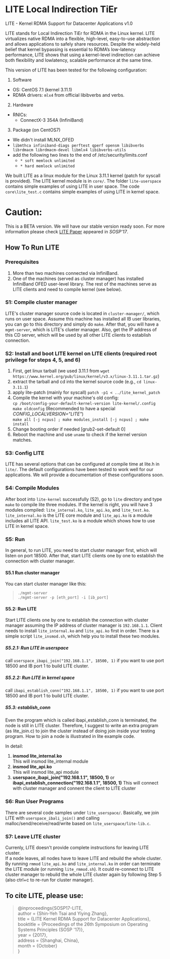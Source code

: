 LITE Local Indirection TiEr
====

LITE - Kernel RDMA Support for Datacenter Applications v1.0

LITE stands for Local Indirection TiEr for RDMA in the Linux kernel.
LITE virtualizes native RDMA into a flexible, high-level, easy-to-use abstraction and allows applications to safely share resources.
Despite the widely-held belief that kernel bypassing is essential to RDMA’s low-latency performance, LITE shows that using a kernel-level indirection can achieve both flexibility and lowlatency, scalable performance at the same time.

This version of LITE has been tested for the following configuration:

1. Software
  * OS: CentOS 7.1 (kernel 3.11.1)
  * RDMA drivers: `mlx4` from official libibverbs and verbs.
2. Hardware
  * RNICs:
    * ConnectX-3 354A (InfiniBand)
3. Package (on CentOS7)
  * We didn't install MLNX_OFED
  * `libmthca infiniband-diags perftest qperf opensm libibverbs librdmacm librdmacm-devel libmlx4 libibverbs-utils`
  * add the following two lines to the end of /etc/security/limits.conf
    * `* soft memlock unlimited`
    * `* hard memlock unlimited`

We built LITE as a linux module for the Linux 3.11.1 kernel (patch for syscall is provided).
The LITE kernel module is in `core/`. 
The folder `lite-userspace` contains simple examples of using LITE in user space.
The code `core\lite_test.c` contains simple examples of using LITE in kernel space.

# Caution:
This is a BETA version. We will have our stable version ready soon.
For more information please check [LITE Paper](https://dl.acm.org/citation.cfm?id=3132762) appeared in *SOSP'17*.

## How To Run LITE

### Prerequisites
1. More than two machines connected via InfiniBand.
2. One of the machines (served as cluster manager) has installed InfiniBand OFED user-level library. The rest of the machines serve as LITE clients and need to compile kernel (see below).

### S1: Compile cluster manager
LITE's cluster manager source code is located in `cluster-manager/`, which runs on user space. Assume this machine has installed all IB user libraries, you can go to this directory and simply do `make`. After that, you will have a `mgmt-server`, which is LITE's clueter manager. Also, get the IP address of this CD server, which will be used by all other LITE clients to establish connection.

### S2: Install and boot LITE kernel on LITE clients (required root privilege for steps 4, 5, and 6)
1. First, get linux tarball (we used 3.11.1 from `wget https://www.kernel.org/pub/linux/kernel/v3.x/linux-3.11.1.tar.gz`)
2. extract the tarball and cd into the kernel source code (e.g., `cd linux-3.11.1`)
3. apply lite-patch (mainly for syscall) `patch -p1 < ../lite_kernel_patch`
4. Compile the kernel with your machine's old config:                                                        
`cp /boot/config-your-default-kernel-version lite-kernel/.config`  
`make oldconfig` (Recommended to have a special _CONFIG_LOCALVERSION="LITE"_)  
`make all [-j ncpus] ; make modules_install [-j ncpus] ; make install`
5. Change booting order if needed [grub2-set-default 0]
6. Reboot the machine and use `uname` to check if the kernel version matches.
<!--
patch is generated by `diff -uNr linux-3.11.1 lite-kernel > lite_kernel_patch`
-->
### S3: Config LITE

LITE has several options that can be configured at compile time at lite.h in `lite/`. The default configurations have been tested to work well for our applications. We will provide a documentation of these configurations soon.

### S4: Compile Modules
After boot into `lite-kernel` successfully (S2), go to `lite` directory and type `make` to compile lite three modules. If the kernel is right, you will have 3 modules compiled: `lite_internal.ko`, `lite_api.ko`, and `lite_test.ko`. `lite_internal.ko` is the LITE core module and `lite_api.ko` is a module includes all LITE API. `lite_test.ko` is a module which shows how to use LITE in kernel space.

### S5: Run
In general, to run LITE, you need to start cluster manager first, which will listen on port 18500. After that, start LITE clients one by one to establish the connection with cluster manager.

#### S5.1 Run cluster manager
You can start cluster manager like this:  
> `./mgmt-server`  
> `./mgmt-server -p [eth_port] -i [ib_port]`  

#### S5.2: Run LITE
Start LITE clients one by one to establish the connection with cluster manager assuming the IP address of cluster manager is `192.168.1.1`. Client needs to install `lite_internal.ko` and `lite_api.ko` first in order. There is a simple script `lite_insmod.sh`, which help you to install these two modules.

##### S5.2.1: Run LITE in userspace
call `userspace_ibapi_join("192.168.1.1", 18500, 1)` if you want to use port 18500 and IB port 1 to build LITE cluster.

##### S5.2.2: Run LITE in kernel space
call `ibapi_establish_conn("192.168.1.1", 18500, 1)` if you want to use port 18500 and IB port 1 to build LITE cluster.

##### S5.3: establish_conn
Even the program which is called ibapi_establish_conn is terminated, the node is still in LITE cluster.
Therefore, I suggest to write an extra program (as lite_join.c) to join the cluster instead of doing join inside your testing program.
How to join a node is illustrated in lite example code.

In detail:  
1. **insmod lite_internal.ko**  
      This will insmod lite_internal module  
2. **insmod lite_api.ko**  
      This will insmod lite_api module
3. **userspace_ibapi_join("192.168.1.1", 18500, 1)**  or **ibapi_establish_connection("192.168.1.1", 18500, 1)**
      This will connect with cluster manager and connent the client to LITE cluster

### S6: Run User Programs
There are several code samples under `lite_userspace/`. Basically, we join LITE with `userspace_ibali_join()` and calling malloc/send/receive/read/write based on `lite_userspace/lite-lib.c`.

### S7: Leave LITE cluster
Currenly, LITE doesn't provide complete instructions for leaving LITE cluster.  
If a node leaves, all nodes have to leave LITE and rebuild the whole cluster. By running `rmmod` `lite_api.ko` and `lite_internal.ko` in order can terminate the LITE module (or running `lite_rmmod.sh`). 
It could re-connect to LITE cluster manager to rebuild the whole LITE cluster again by following Step 5 (also ctrl+c to re-run for cluster manager).

## To cite LITE, please use:

>\@inproceedings{SOSP17-LITE\,  
> author = {Shin-Yeh Tsai and Yiying Zhang},  
> title = {LITE Kernel RDMA Support for Datacenter Applications},  
> booktitle = {Proceedings of the 26th Symposium on Operating Systems Principles (SOSP '17)},  
> year = {2017},  
> address = {Shanghai, China},  
> month = {October}  
>}
 

